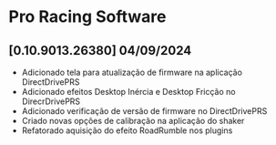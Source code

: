 # Pro Racing Software

## [0.10.9013.26380] 04/09/2024

 - Adicionado tela para atualização de firmware na aplicação DirectDrivePRS
 - Adicionado efeitos Desktop Inércia e Desktop Fricção no DirecrDrivePRS
 - Adicionado verificação de versão de firmware no DirectDrivePRS
 - Criado novas opções de calibração na aplicação do shaker
 - Refatorado aquisição do efeito RoadRumble nos plugins
